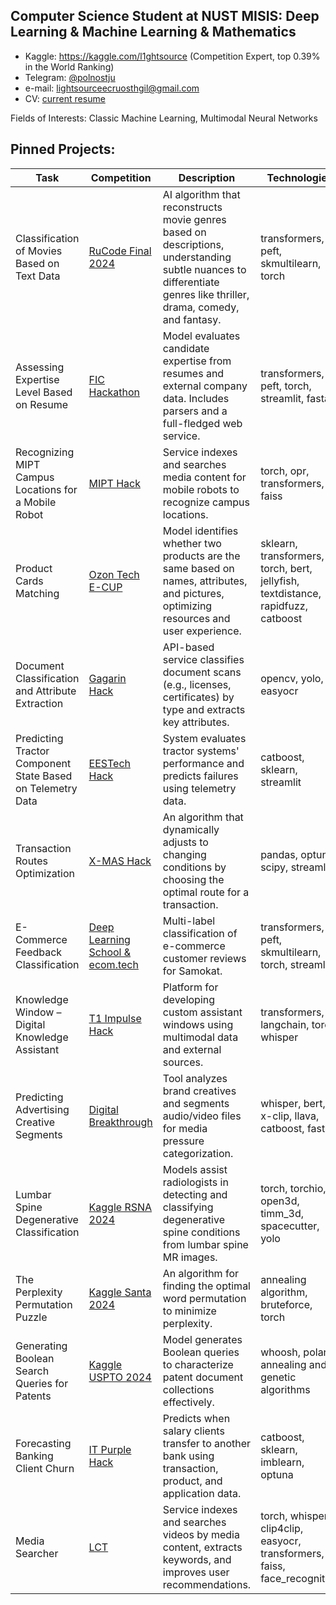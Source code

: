 ## Computer Science Student at NUST MISIS: Deep Learning & Machine Learning & Mathematics

* Kaggle: https://kaggle.com/l1ghtsource (Competition Expert, top 0.39% in the World Ranking)
* Telegram: [@polnostju](https://t.me/polnostju)
* e-mail: lightsourceecruosthgil@gmail.com
* CV: [current resume](https://drive.google.com/file/d/1XHQ-s9nMjh90Q7jW3IYPvhSKVjzUZqhZ/view?usp=sharing)

Fields of Interests: Classic Machine Learning, Multimodal Neural Networks

## Pinned Projects: 

| **Task**                                                                                                         | **Competition**                                    | **Description**                                                                                                                                                                                                                                 | **Technologies**                                                                                           | **Ranking**            |
|------------------------------------------------------------------------------------------------------------------|--------------------------------------------------|-------------------------------------------------------------------------------------------------------------------------------------------------------------------------------------------------------------------------------------------------|----------------------------------------------------------------------------------------------------------|------------------------|
| Classification of Movies Based on Text Data                                                                      | [RuCode Final 2024](https://github.com/l1ghtsource/rucode-final-2024)                                | AI algorithm that reconstructs movie genres based on descriptions, understanding subtle nuances to differentiate genres like thriller, drama, comedy, and fantasy.                                                                             | transformers, peft, skmultilearn, torch                                                                   | 1/22                  |
| Assessing Expertise Level Based on Resume                                                                        | [FIC Hackathon](https://github.com/l1ghtsource/fic-sense-case)                                    | Model evaluates candidate expertise from resumes and external company data. Includes parsers and a full-fledged web service.                                                                                                                   | transformers, peft, torch, streamlit, fastapi                                                             | 1/14                  |
| Recognizing MIPT Campus Locations for a Mobile Robot                                                             | [MIPT Hack](https://github.com/l1ghtsource/mipt-hackathon)                                        | Service indexes and searches media content for mobile robots to recognize campus locations.                                                                                                                                                     | torch, opr, transformers, faiss                                                                           | 1/8                   |
| Product Cards Matching                                                                                           | [Ozon Tech E-CUP](https://github.com/l1ghtsource/ozon-ecup-matching)                                  | Model identifies whether two products are the same based on names, attributes, and pictures, optimizing resources and user experience.                                                                                                          | sklearn, transformers, torch, bert, jellyfish, textdistance, rapidfuzz, catboost                          | 2/110                 |
| Document Classification and Attribute Extraction                                                                | [Gagarin Hack](https://github.com/l1ghtsource/gagarin-hack-document-reader)                                     | API-based service classifies document scans (e.g., licenses, certificates) by type and extracts key attributes.                                                                                                                                 | opencv, yolo, easyocr                                                                                     | 2/60                  |
| Predicting Tractor Component State Based on Telemetry Data                                                      | [EESTech Hack](https://github.com/l1ghtsource/eestech-hack-tractor-forecasting)                                        | System evaluates tractor systems' performance and predicts failures using telemetry data.                                                                                                                                                       | catboost, sklearn, streamlit                                                                              | 2/30                  |
| Transaction Routes Optimization                                                      | [X-MAS Hack](https://github.com/l1ghtsource/xmas-hack-transactions)                                        | An algorithm that dynamically adjusts to changing conditions by choosing the optimal route for a transaction.                                                                                                                                                       | pandas, optuna, scipy, streamlit                                                                              | 2/27                  |
| E-Commerce Feedback Classification                                                                              | [Deep Learning School & ecom.tech](https://github.com/l1ghtsource/ecom-tech-workshop)                | Multi-label classification of e-commerce customer reviews for Samokat.                                                                                                                                                                         | transformers, peft, skmultilearn, torch, streamlit                                                        | 3/96                  |
| Knowledge Window – Digital Knowledge Assistant                                                                  | [T1 Impulse Hack ](https://github.com/l1ghtsource/impulse-t1)                                   | Platform for developing custom assistant windows using multimodal data and external sources.                                                                                                                                                    | transformers, langchain, torch, whisper                                                                   | 3/57                  |
| Predicting Advertising Creative Segments                                                                        | [Digital Breakthrough](https://github.com/l1ghtsource/mediawise-creative-filter)                             | Tool analyzes brand creatives and segments audio/video files for media pressure categorization.                                                                                                                                                 | whisper, bert, x-clip, llava, catboost, fastapi                                                           | 3/12                  |
| Lumbar Spine Degenerative Classification                                                                        | [Kaggle RSNA 2024](https://github.com/l1ghtsource/rsna-lumbar-spine-degenerative-classification)                                             | Models assist radiologists in detecting and classifying degenerative spine conditions from lumbar spine MR images.                                                                                                                              | torch, torchio, open3d, timm_3d, spacecutter, yolo                                                        | Kaggle Bronze Medal   |
| The Perplexity Permutation Puzzle                                                                        | [Kaggle Santa 2024](https://github.com/l1ghtsource/santa-perplexity-permutation-2024)                                             | An algorithm for finding the optimal word permutation to minimize perplexity.                                                                                                                              | annealing algorithm, bruteforce, torch                                                        | Kaggle Bronze Medal   |
| Generating Boolean Search Queries for Patents                                                                   | [Kaggle USPTO 2024](https://github.com/l1ghtsource/uspto-patent-query-generator)                                            | Model generates Boolean queries to characterize patent document collections effectively.                                                                                                                                                        | whoosh, polars, annealing and genetic algorithms                                                          | Kaggle Bronze Medal   |
| Forecasting Banking Client Churn                                                                                | [IT Purple Hack](https://github.com/l1ghtsource/it-purple-hack-sber-case)                                   | Predicts when salary clients transfer to another bank using transaction, product, and application data.                                                                                                                                         | catboost, sklearn, imblearn, optuna                                                                       | 4/50                  |
| Media Searcher                                                                                                   | [LCT](https://github.com/l1ghtsource/media-searcher)                                              | Service indexes and searches videos by media content, extracts keywords, and improves user recommendations.                                                                                                                                     | torch, whisper, clip4clip, easyocr, transformers, faiss, face_recognition                                 | Participant           |
